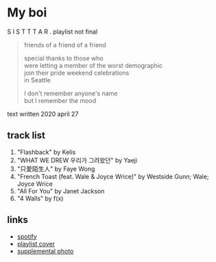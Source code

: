 # My boi

S I S T T T A R . playlist not final

> friends of a friend of a friend
>
> special thanks to those who  
> were letting a member of the worst demographic  
> join their pride weekend celebrations  
> in Seattle
>
> I don't remember anyone's name  
> but I remember the mood

text written 2020 april 27

## track list

1. "Flashback" by Kelis
2. "WHAT WE DREW 우리가 그려왔던" by Yaeji
3. "只愛陌生人" by Faye Wong
4. "French Toast (feat. Wale & Joyce Wrice)" by Westside Gunn; Wale; Joyce Wrice
5. "All For You" by Janet Jackson
6. "4 Walls" by f(x)

## links

- [spotify](https://open.spotify.com/playlist/6pIDsZ9orw7ENFQ5eYIDis)
- [playlist cover](./cover.jpeg)
- [supplemental photo](./supplement.jpeg)
